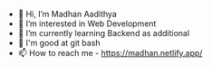 - 👋 Hi, I’m Madhan Aadithya
- 👀 I’m interested in Web Development
- 🌱 I’m currently learning Backend as additional 
- 💞️ I'm good at git bash
- 📫 How to reach me - https://madhan.netlify.app/
